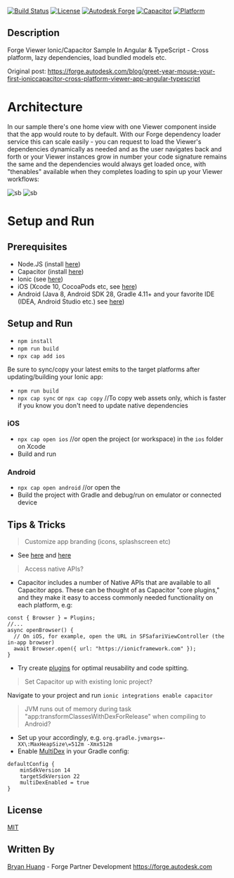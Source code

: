 [![Build Status](https://travis-ci.org/dukedhx/viewer-ioniccapacitor-angular.svg?branch=master)](https://travis-ci.org/dukedhx/viewer-ioniccapacitor-angular)
[![License](http://img.shields.io/:license-mit-blue.svg)](http://opensource.org/licenses/MIT)
[![Autodesk Forge](https://img.shields.io/badge/Autodesk-Forge-orange.svg)](https://forge.autodesk.com/)
[![Capacitor](https://img.shields.io/badge/Ionic-Capacitor-blue.svg)](https://capacitor.ionicframework.com/docs/apis)
[![Platform](https://img.shields.io/badge/Platform-iOS|Android|Web-green.svg)](https://forge.autodesk.com/)

## Description

Forge Viewer Ionic/Capacitor Sample In Angular & TypeScript - Cross platform, lazy dependencies, load bundled models etc.

Original post: https://forge.autodesk.com/blog/greet-year-mouse-your-first-ioniccapacitor-cross-platform-viewer-app-angular-typescript

# Architecture

In our sample there's one home view with one Viewer component inside that the app would route to by default. With our Forge dependency loader service this can scale easily - you can request to load the Viewer's dependencies dynamically as needed and as the user navigates back and forth or your Viewer instances grow in number your code signature remains the same and the dependencies would always get loaded once, with "thenables" available when they completes loading to spin up your Viewer workflows:

![sb](https://flint-prodcms-forge.s3.amazonaws.com/prod/s3fs-public/inline-images/95FEE793-61CE-4CCB-9A6B-08BCE909AA40.jpeg)
![sb](https://flint-prodcms-forge.s3.amazonaws.com/prod/s3fs-public/inline-images/Untitled_7.png)

# Setup and Run

## Prerequisites
- Node.JS (install [here](https://nodejs.org/en/download/))
- Capacitor (install [here](https://capacitor.ionicframework.com/docs/getting-started))
- Ionic (see [here](https://capacitor.ionicframework.com/docs/getting-started/with-ionic))
- iOS (Xcode 10, CocoaPods etc, see [here](https://capacitor.ionicframework.com/docs/getting-started/dependencies#ios-development))
- Android (Java 8, Android SDK 28, Gradle 4.11+ and your favorite IDE (IDEA, Android Studio etc.) see [here](https://capacitor.ionicframework.com/docs/getting-started/dependencies#android-development))

## Setup and Run

- `npm install`
- `npm run build`
- `npx cap add ios`

Be sure to sync/copy your latest emits to the target platforms after updating/building your Ionic app:
- `npm run build`
- `npx cap sync` or `npx cap copy` //To copy web assets only, which is faster if you know you don't need to update native dependencies

### iOS
- `npx cap open ios` //or open the project (or workspace) in the `ios` folder on Xcode
- Build and run

### Android

- `npx cap open android` //or open the
- Build the project with Gradle and debug/run on emulator or connected device


## Tips & Tricks

> Customize app branding (icons, splashscreen etc)

- See [here](https://enappd.com/blog/icon-splash-in-ionic-react-capacitor-apps/114/) and [here](https://github.com/ionic-team/capacitor/issues/854)

> Access native APIs?

- Capacitor includes a number of Native APIs that are available to all Capacitor apps. These can be thought of as Capacitor "core plugins," and they make it easy to access commonly needed functionality on each platform, e.g:

```
const { Browser } = Plugins;
//...
async openBrowser() {
  // On iOS, for example, open the URL in SFSafariViewController (the in-app browser)
  await Browser.open({ url: "https://ionicframework.com" });
}
```

- Try create [plugins](https://capacitor.ionicframework.com/docs/plugins) for optimal reusability and code spitting.

> Set Capacitor up with existing Ionic project?

Navigate to your project and run `ionic integrations enable capacitor`

> JVM runs out of memory during task "app:transformClassesWithDexForRelease" when compiling to Android?

- Set up your accordingly, e.g. `org.gradle.jvmargs=-XX\:MaxHeapSize\=512m -Xmx512m`
- Enable [MultiDex](https://stackoverflow.com/questions/33588459/what-is-android-multidex) in your Gradle config:
```
defaultConfig {
    minSdkVersion 14
    targetSdkVersion 22
    multiDexEnabled = true
}
```

## License

[MIT](http://opensource.org/licenses/MIT)

## Written By

[Bryan Huang](https://www.linkedin.com/in/bryan-huang-1447b862) - Forge Partner Development https://forge.autodesk.com
